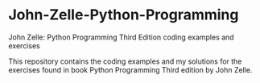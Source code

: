 # John-Zelle-Python-Programming
John Zelle: Python Programming Third Edition coding examples and exercises

This repository contains the coding examples and my solutions for the exercises found in 
book Python Programming Third edition by John Zelle.


